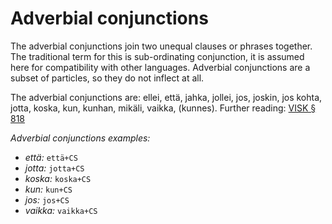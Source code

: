 # Adverbial conjunctions
The adverbial conjunctions join two unequal clauses or phrases together.
The traditional term for this is sub-ordinating conjunction, it is assumed
here for compatibility with other languages. Adverbial conjunctions are a
subset of particles, so they do not inflect at all.

The adverbial conjunctions are:
ellei, että, jahka, jollei, jos, joskin, jos kohta, jotta, koska, kun,
 kunhan, mikäli, vaikka, (kunnes). 
Further reading: [VISK § 818](http://scripta.kotus.fi/visk/sisalto.php?p=818)

*Adverbial conjunctions examples:*
* *että:* `että+CS`
* *jotta:* `jotta+CS`
* *koska:* `koska+CS`
* *kun:* `kun+CS`
* *jos:* `jos+CS`
* *vaikka:* `vaikka+CS`










